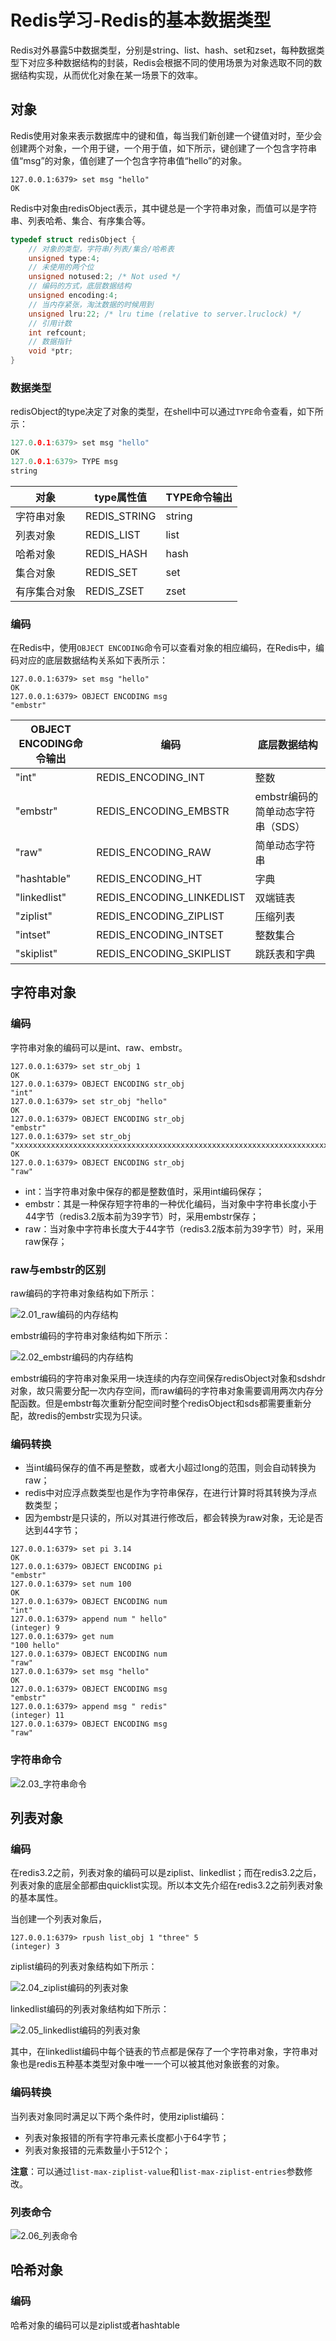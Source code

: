 # Redis学习-Redis的基本数据类型

Redis对外暴露5中数据类型，分别是string、list、hash、set和zset，每种数据类型下对应多种数据结构的封装，Redis会根据不同的使用场景为对象选取不同的数据结构实现，从而优化对象在某一场景下的效率。

## 对象

Redis使用对象来表示数据库中的键和值，每当我们新创建一个键值对时，至少会创建两个对象，一个用于键，一个用于值，如下所示，键创建了一个包含字符串值“msg”的对象，值创建了一个包含字符串值“hello”的对象。

```shell
127.0.0.1:6379> set msg "hello"
OK
```

Redis中对象由redisObject表示，其中键总是一个字符串对象，而值可以是字符串、列表哈希、集合、有序集合等。

```c
typedef struct redisObject {
    // 对象的类型，字符串/列表/集合/哈希表
    unsigned type:4;
    // 未使用的两个位
    unsigned notused:2; /* Not used */
    // 编码的方式，底层数据结构
    unsigned encoding:4;
    // 当内存紧张，淘汰数据的时候用到
    unsigned lru:22; /* lru time (relative to server.lruclock) */
    // 引用计数
    int refcount;
    // 数据指针
    void *ptr;
}
```

### 数据类型

redisObject的type决定了对象的类型，在shell中可以通过`TYPE`命令查看，如下所示：

```c
127.0.0.1:6379> set msg "hello"
OK
127.0.0.1:6379> TYPE msg
string
```

| 对象         | type属性值   | TYPE命令输出 |
| ------------ | ------------ | ------------ |
| 字符串对象   | REDIS_STRING | string       |
| 列表对象     | REDIS_LIST   | list         |
| 哈希对象     | REDIS_HASH   | hash         |
| 集合对象     | REDIS_SET    | set          |
| 有序集合对象 | REDIS_ZSET   | zset         |

### 编码

在Redis中，使用`OBJECT ENCODING`命令可以查看对象的相应编码，在Redis中，编码对应的底层数据结构关系如下表所示：

```shell
127.0.0.1:6379> set msg "hello"
OK
127.0.0.1:6379> OBJECT ENCODING msg
"embstr"
```

| OBJECT ENCODING命令输出 | 编码                      | 底层数据结构                      |
| ----------------------- | ------------------------- | --------------------------------- |
| "int"                   | REDIS_ENCODING_INT        | 整数                              |
| "embstr"                | REDIS_ENCODING_EMBSTR     | embstr编码的简单动态字符串（SDS） |
| "raw"                   | REDIS_ENCODING_RAW        | 简单动态字符串                    |
| "hashtable"             | REDIS_ENCODING_HT         | 字典                              |
| "linkedlist"            | REDIS_ENCODING_LINKEDLIST | 双端链表                          |
| "ziplist"               | REDIS_ENCODING_ZIPLIST    | 压缩列表                          |
| "intset"                | REDIS_ENCODING_INTSET     | 整数集合                          |
| "skiplist"              | REDIS_ENCODING_SKIPLIST   | 跳跃表和字典                      |

## 字符串对象

### 编码

字符串对象的编码可以是int、raw、embstr。

```shell
127.0.0.1:6379> set str_obj 1
OK
127.0.0.1:6379> OBJECT ENCODING str_obj
"int"
127.0.0.1:6379> set str_obj "hello"
OK
127.0.0.1:6379> OBJECT ENCODING str_obj
"embstr"
127.0.0.1:6379> set str_obj "xxxxxxxxxxxxxxxxxxxxxxxxxxxxxxxxxxxxxxxxxxxxxxxxxxxxxxxxxxxxxxxxxxxxxxxxxxxx"
OK
127.0.0.1:6379> OBJECT ENCODING str_obj
"raw"
```

+ int：当字符串对象中保存的都是整数值时，采用int编码保存；
+ embstr：其是一种保存短字符串的一种优化编码，当对象中字符串长度小于44字节（redis3.2版本前为39字节）时，采用embstr保存；
+ raw：当对象中字符串长度大于44字节（redis3.2版本前为39字节）时，采用raw保存；

### raw与embstr的区别

raw编码的字符串对象结构如下所示：

![2.01_raw编码的内存结构](D:\study_note\maningning1.github.io\images\redis\2.01_raw编码的内存结构.png)

embstr编码的字符串对象结构如下所示：

![2.02_embstr编码的内存结构](D:\study_note\maningning1.github.io\images\redis\2.02_embstr编码的内存结构.png)

embstr编码的字符串对象采用一块连续的内存空间保存redisObject对象和sdshdr对象，故只需要分配一次内存空间，而raw编码的字符串对象需要调用两次内存分配函数。但是embstr每次重新分配空间时整个redisObject和sds都需要重新分配，故redis的embstr实现为只读。

### 编码转换

+ 当int编码保存的值不再是整数，或者大小超过long的范围，则会自动转换为raw；
+ redis中对应浮点数类型也是作为字符串保存，在进行计算时将其转换为浮点数类型；
+ 因为embstr是只读的，所以对其进行修改后，都会转换为raw对象，无论是否达到44字节；

```shell
127.0.0.1:6379> set pi 3.14
OK
127.0.0.1:6379> OBJECT ENCODING pi
"embstr"
127.0.0.1:6379> set num 100
OK
127.0.0.1:6379> OBJECT ENCODING num
"int"
127.0.0.1:6379> append num " hello"
(integer) 9
127.0.0.1:6379> get num
"100 hello"
127.0.0.1:6379> OBJECT ENCODING num
"raw"
127.0.0.1:6379> set msg "hello"
OK
127.0.0.1:6379> OBJECT ENCODING msg
"embstr"
127.0.0.1:6379> append msg " redis"
(integer) 11
127.0.0.1:6379> OBJECT ENCODING msg
"raw"
```

### 字符串命令

![2.03_字符串命令](D:\study_note\maningning1.github.io\images\redis\2.03_字符串命令.png)

## 列表对象

### 编码

在redis3.2之前，列表对象的编码可以是ziplist、linkedlist；而在redis3.2之后，列表对象的底层全部都由quicklist实现。所以本文先介绍在redis3.2之前列表对象的基本属性。

当创建一个列表对象后，

```shell
127.0.0.1:6379> rpush list_obj 1 "three" 5
(integer) 3
```

ziplist编码的列表对象结构如下所示：

![2.04_ziplist编码的列表对象](D:\study_note\maningning1.github.io\images\redis\2.04_ziplist编码的列表对象.png)

linkedlist编码的列表对象结构如下所示：

![2.05_linkedlist编码的列表对象](D:\study_note\maningning1.github.io\images\redis\2.05_linkedlist编码的列表对象.png)

其中，在linkedlist编码中每个链表的节点都是保存了一个字符串对象，字符串对象也是redis五种基本类型对象中唯一一个可以被其他对象嵌套的对象。

### 编码转换

当列表对象同时满足以下两个条件时，使用ziplist编码：

+ 列表对象报错的所有字符串元素长度都小于64字节；
+ 列表对象报错的元素数量小于512个；

**注意**：可以通过`list-max-ziplist-value`和`list-max-ziplist-entries`参数修改。

### 列表命令

![2.06_列表命令](D:\study_note\maningning1.github.io\images\redis\2.06_列表命令.png)

## 哈希对象

### 编码

哈希对象的编码可以是ziplist或者hashtable